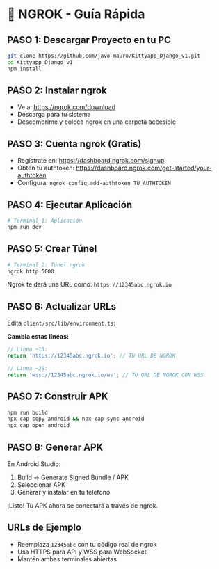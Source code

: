 # 🚀 NGROK - Guía Rápida

## PASO 1: Descargar Proyecto en tu PC
```bash
git clone https://github.com/javo-mauro/Kittyapp_Django_v1.git
cd Kittyapp_Django_v1
npm install
```

## PASO 2: Instalar ngrok
- Ve a: https://ngrok.com/download
- Descarga para tu sistema
- Descomprime y coloca ngrok en una carpeta accesible

## PASO 3: Cuenta ngrok (Gratis)
- Regístrate en: https://dashboard.ngrok.com/signup
- Obtén tu authtoken: https://dashboard.ngrok.com/get-started/your-authtoken
- Configura: `ngrok config add-authtoken TU_AUTHTOKEN`

## PASO 4: Ejecutar Aplicación
```bash
# Terminal 1: Aplicación
npm run dev
```

## PASO 5: Crear Túnel
```bash
# Terminal 2: Túnel ngrok
ngrok http 5000
```

Ngrok te dará una URL como: `https://12345abc.ngrok.io`

## PASO 6: Actualizar URLs
Edita `client/src/lib/environment.ts`:

**Cambia estas líneas:**
```typescript
// Línea ~15: 
return 'https://12345abc.ngrok.io'; // TU URL DE NGROK

// Línea ~28:
return 'wss://12345abc.ngrok.io/ws'; // TU URL DE NGROK CON WSS
```

## PASO 7: Construir APK
```bash
npm run build
npx cap copy android && npx cap sync android
npx cap open android
```

## PASO 8: Generar APK
En Android Studio:
1. Build → Generate Signed Bundle / APK
2. Seleccionar APK
3. Generar y instalar en tu teléfono

¡Listo! Tu APK ahora se conectará a través de ngrok.

## URLs de Ejemplo
- Reemplaza `12345abc` con tu código real de ngrok
- Usa HTTPS para API y WSS para WebSocket
- Mantén ambas terminales abiertas
